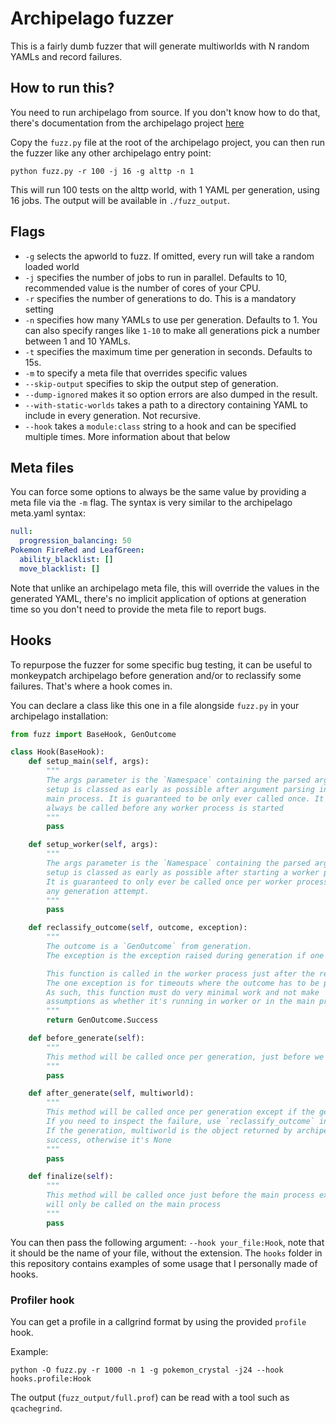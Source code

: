 Archipelago fuzzer
==================

This is a fairly dumb fuzzer that will generate multiworlds with N random YAMLs and record failures.

## How to run this?

You need to run archipelago from source. If you don't know how to do that, there's documentation from the archipelago project [here](https://github.com/ArchipelagoMW/Archipelago/blob/main/docs/running%20from%20source.md)

Copy the `fuzz.py` file at the root of the archipelago project, you can then run the fuzzer like any other archipelago entry point:

```
python fuzz.py -r 100 -j 16 -g alttp -n 1
```

This will run 100 tests on the alttp world, with 1 YAML per generation, using 16 jobs.
The output will be available in `./fuzz_output`.

## Flags

- `-g` selects the apworld to fuzz. If omitted, every run will take a random loaded world
- `-j` specifies the number of jobs to run in parallel. Defaults to 10, recommended value is the number of cores of your CPU.
- `-r` specifies the number of generations to do. This is a mandatory setting
- `-n` specifies how many YAMLs to use per generation. Defaults to 1. You can
  also specify ranges like `1-10` to make all generations pick a number between
  1 and 10 YAMLs.
- `-t` specifies the maximum time per generation in seconds. Defaults to 15s.
- `-m` to specify a meta file that overrides specific values
- `--skip-output` specifies to skip the output step of generation.
- `--dump-ignored` makes it so option errors are also dumped in the result.
- `--with-static-worlds` takes a path to a directory containing YAML to include in every generation. Not recursive.
- `--hook` takes a `module:class` string to a hook and can be specified multiple times. More information about that below

## Meta files

You can force some options to always be the same value by providing a meta file via the `-m` flag.
The syntax is very similar to the archipelago meta.yaml syntax:

```yaml
null:
  progression_balancing: 50
Pokemon FireRed and LeafGreen:
  ability_blacklist: []
  move_blacklist: []
```

Note that unlike an archipelago meta file, this will override the values in the
generated YAML, there's no implicit application of options at generation time
so you don't need to provide the meta file to report bugs.

## Hooks

To repurpose the fuzzer for some specific bug testing, it can be useful to
monkeypatch archipelago before generation and/or to reclassify some failures.
That's where a hook comes in.

You can declare a class like this one in a file alongside `fuzz.py` in your
archipelago installation:

```py
from fuzz import BaseHook, GenOutcome

class Hook(BaseHook):
    def setup_main(self, args):
        """
        The args parameter is the `Namespace` containing the parsed arguments from the CLI.
        setup is classed as early as possible after argument parsing in the
        main process. It is guaranteed to be only ever called once. It will
        always be called before any worker process is started
        """
        pass

    def setup_worker(self, args):
        """
        The args parameter is the `Namespace` containing the parsed arguments from the CLI.
        setup is classed as early as possible after starting a worker process.
        It is guaranteed to only ever be called once per worker process, before
        any generation attempt.
        """
        pass

    def reclassify_outcome(self, outcome, exception):
        """
        The outcome is a `GenOutcome` from generation.
        The exception is the exception raised during generation if one happened, None otherwise.

        This function is called in the worker process just after the result is first decided.
        The one exception is for timeouts where the outcome has to be processed on the main process.
        As such, this function must do very minimal work and not make
        assumptions as whether it's running in worker or in the main process.
        """
        return GenOutcome.Success

    def before_generate(self):
        """
        This method will be called once per generation, just before we actually call into archipelago
        """
        pass

    def after_generate(self, multiworld):
        """
        This method will be called once per generation except if the generation timed out.
        If you need to inspect the failure, use `reclassify_outcome` instead.
        If the generation, multiworld is the object returned by archipelago on
        success, otherwise it's None
        """
        pass

    def finalize(self):
        """
        This method will be called once just before the main process exits. It
        will only be called on the main process
        """
        pass
```

You can then pass the following argument: `--hook your_file:Hook`, note that it should be the name of your file, without the extension.
The `hooks` folder in this repository contains examples of some usage that I personally made of hooks.

### Profiler hook

You can get a profile in a callgrind format by using the provided `profile` hook.

Example:

```
python -O fuzz.py -r 1000 -n 1 -g pokemon_crystal -j24 --hook hooks.profile:Hook
```

The output (`fuzz_output/full.prof`) can be read with a tool such as `qcachegrind`.
